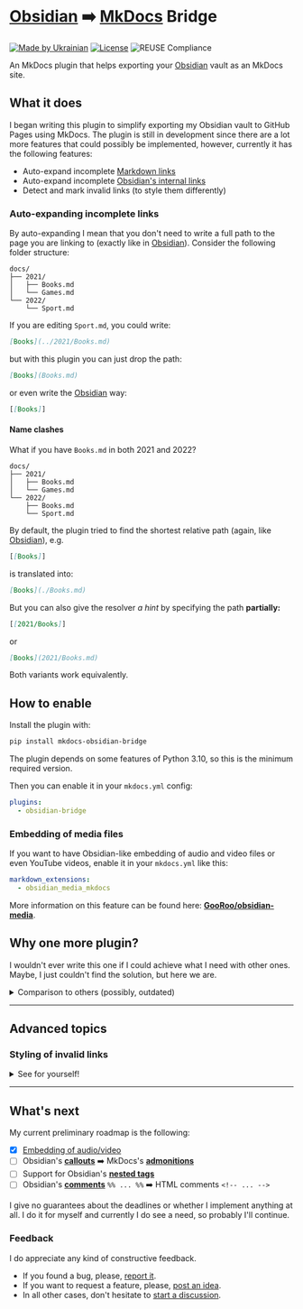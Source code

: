 <!--
SPDX-FileCopyrightText: © 2022 Serhii “GooRoo” Olendarenko

SPDX-License-Identifier: BSD-3-Clause
-->

# [Obsidian][obsidian] ➡️ [MkDocs][mkdocs] Bridge

[![Made by Ukrainian](https://img.shields.io/static/v1?label=Made%20by&message=Ukrainian&labelColor=1f5fb2&color=fad247&style=flat-square)](https://savelife.in.ua/en/donate-en/#donate-army-card-once)
[![License](https://img.shields.io/github/license/GooRoo/mkdocs-obsidian-bridge?style=flat-square)](LICENSE)
![REUSE Compliance](https://img.shields.io/reuse/compliance/github.com%2FGooRoo%2Fmkdocs-obsidian-bridge?style=flat-square)

An MkDocs plugin that helps exporting your [Obsidian](https://obsidian.md) vault as an MkDocs site.

## What it does

I began writing this plugin to simplify exporting my Obsidian vault to GitHub Pages using MkDocs. The plugin is still in development since there are a lot more features that could possibly be implemented, however, currently it has the following features:

- Auto-expand incomplete [Markdown links](https://help.obsidian.md/How+to/Format+your+notes#Links)
- Auto-expand incomplete [Obsidian's internal links](https://help.obsidian.md/How+to/Internal+link)
- Detect and mark invalid links (to style them differently)

### Auto-expanding incomplete links

By auto-expanding I mean that you don't need to write a full path to the page you are linking to (exactly like in [Obsidian][obsidian]). Consider the following folder structure:

```
docs/
├── 2021/
│   ├── Books.md
│   └── Games.md
└── 2022/
    └── Sport.md
```

If you are editing `Sport.md`, you could write:
```md
[Books](../2021/Books.md)
```
but with this plugin you can just drop the path:
```md
[Books](Books.md)
```
or even write the [Obsidian][obsidian] way:
```md
[[Books]]
```

#### Name clashes

What if you have `Books.md` in both 2021 and 2022?

```
docs/
├── 2021/
│   ├── Books.md
│   └── Games.md
└── 2022/
    ├── Books.md
    └── Sport.md
```

By default, the plugin tried to find the shortest relative path (again, like [Obsidian][obsidian]), e.g.
```md
[[Books]]
```
is translated into:
```md
[Books](./Books.md)
```

But you can also give the resolver _a hint_ by specifying the path **partially:**
```md
[[2021/Books]]
```
or
```md
[Books](2021/Books.md)
```

Both variants work equivalently.

## How to enable

Install the plugin with:

```sh
pip install mkdocs-obsidian-bridge
```

The plugin depends on some features of Python 3.10, so this is the minimum required version.

Then you can enable it in your `mkdocs.yml` config:

```yaml
plugins:
  - obsidian-bridge
```

### Embedding of media files

If you want to have Obsidian-like embedding of audio and video files or even YouTube videos, enable it in your `mkdocs.yml` like this:

```yaml
markdown_extensions:
  - obsidian_media_mkdocs
```

More information on this feature can be found here: [**GooRoo/obsidian-media**](https://github.com/GooRoo/obsidian-media).

## Why one more plugin?

I wouldn't ever write this one if I could achieve what I need with other ones. Maybe, I just couldn't find the solution, but here we are.

<details>
  <summary>Comparison to others (possibly, outdated)</summary>

### Differences to [Autolinks Plugin](https://github.com/zachhannum/mkdocs-autolinks-plugin)

1. **Autolinks Plugin** doesn't try to resolve the shortest path out of the list of potential candidates.
2. It also doesn't support incomplete relative paths. In other words, it works only with file names.

### Differences to [Roamlinks Plugin](https://github.com/Jackiexiao/mkdocs-roamlinks-plugin)

This one, actually, was the reason why I started developing my own plugin in the first place. However, it had the following drawbacks for my use-case:

1. As well as **Autolinks Plugin**, the **Roamlinks Plugin** does not try to match the best path if there several of those, does it?
2. Also, in case it can't resolve the `[[Roam link]]`, it leaves it as a text, while [**Obsidian Bridge**](https://github.com/GooRoo/mkdocs-obsidian-bridge) still transforms it into the Markdown link although invalid one.

### Differences to [EZLinks Plugin](https://github.com/orbikm/mkdocs-ezlinks-plugin)

This one looked like a perfect choice for my needs, however:

1. I didn't spent much time playing with it, but **EZLinks Plugin** generated incorrect links for me. Probably because it doesn't resolve any incomplete paths as well as two previous plugins.
2. At the same time, it **does** convert the `[[internal links]]` into actual links.
3. It has no ability to distinguish between valid and invalid `[[internal links]]`. Maybe it could be solved by another plugin, but I haven't searched for it.

### Differences to [WikiLinks](https://python-markdown.github.io/extensions/wikilinks/) extension for [Python-Markdown](https://github.com/Python-Markdown/markdown/)

1. I haven't tried this one, but it looks like **WikiLinks** is unable to automatically resolve paths at all without an additional (and a bit cumbersome) config.
2. Also, not sure if it supports all the [Obsidian][obsidian]'s features.

</details>

---

## Advanced topics

### Styling of invalid links

<details>
  <summary>See for yourself!</summary>


The plugin translates [Obsidian][obsidian]-style `[[internal links]]` to markdown `[internal links](internal%20links)` even if the resulting link is invalid. If you want to distinguish such links from the rest, you can assign them a custom CSS style.

In order to do that, you should add an `invalid_link_attributes` config option to your `mkdocs.yml` **AND** enable the `attr_list` Markdown extension:

```yaml
markdown_extensions:
  - attr_list

plugins:
  - obsidian-bridge:
      invalid_link_attributes:
        - '.invalid'

extra_css:
  - stylesheets/extra.css
```

The `.invalid` in this example translates to `class="invalid"` HTML attribute accordingly to the rules of [**Attribute Lists**](https://python-markdown.github.io/extensions/attr_list/) extension.

After that, you can extend `extra.css` with some style (just don't forget to add `extra_css` property to your `mkdocs.yml` too as above):

```css
a.invalid {
  color: red;
}
```

Alternatively, if your style is going to be simple, you can just write it in the attribute itself as following:

```yaml
markdown_extensions:
  - attr_list

plugins:
  - obsidian-bridge:
      invalid_link_attributes:
        - 'style="color: red"'
```
</details>

---

## What's next

My current preliminary roadmap is the following:

- [x] [Embedding of audio/video](https://help.obsidian.md/Linking+notes+and+files/Embed+files)
- [ ] Obsidian's [**callouts**](https://help.obsidian.md/Editing+and+formatting/Callouts) ➡️ MkDocs's [**admonitions**](https://python-markdown.github.io/extensions/admonition/)
- [ ] Support for Obsidian's [**nested tags**](https://help.obsidian.md/Editing+and+formatting/Tags#Nested+tags)
- [ ] Obsidian's [**comments**](https://help.obsidian.md/Editing+and+formatting/Basic+formatting+syntax#Comments) `%% ... %%` ➡️ HTML comments `<!-- ... -->`

I give no guarantees about the deadlines or whether I implement anything at all. I do it for myself and currently I do see a need, so probably I'll continue.

### Feedback

I do appreciate any kind of constructive feedback.

* If you found a bug, please, [report it](https://github.com/GooRoo/mkdocs-obsidian-bridge/issues/new).
* If you want to request a feature, please, [post an idea](https://github.com/GooRoo/mkdocs-obsidian-bridge/discussions/new?category=Ideas).
* In all other cases, don't hesitate to [start a discussion](https://github.com/GooRoo/mkdocs-obsidian-bridge/discussions/new).


[mkdocs]: https://www.mkdocs.org
[obsidian]: https://obsidian.md
